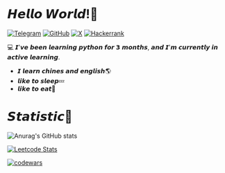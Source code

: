 # 𝙃𝙚𝙡𝙡𝙤 𝙒𝙤𝙧𝙡𝙙!👋
[![Telegram](https://img.shields.io/badge/Telegram-000?style=for-the-badge&logo=telegram&logoColor=2CA5E0)](https://t.me/cybernet1ka)
[![GitHub](https://img.shields.io/badge/GitHub-100000?style=for-the-badge&logo=github&logoColor=white)](https://github.com/ayuhik)
[![X](https://img.shields.io/badge/Twitter-000?style=for-the-badge&logo=x)](https://x.com/ayuhik264)
[![Hackerrank](https://img.shields.io/badge/-Hackerrank-2EC866?style=for-the-badge&logo=HackerRank&logoColor=white)](https://hackerrank.com/profile/@ayuhik)  

💻 𝙄'𝙫𝙚 𝙗𝙚𝙚𝙣 𝙡𝙚𝙖𝙧𝙣𝙞𝙣𝙜 𝙥𝙮𝙩𝙝𝙤𝙣 𝙛𝙤𝙧 𝟯 𝙢𝙤𝙣𝙩𝙝𝙨, 𝙖𝙣𝙙 𝙄'𝙢 𝙘𝙪𝙧𝙧𝙚𝙣𝙩𝙡𝙮 𝙞𝙣 𝙖𝙘𝙩𝙞𝙫𝙚 𝙡𝙚𝙖𝙧𝙣𝙞𝙣𝙜.
- 𝙄 𝙡𝙚𝙖𝙧𝙣 𝙘𝙝𝙞𝙣𝙚𝙨 𝙖𝙣𝙙 𝙚𝙣𝙜𝙡𝙞𝙨𝙝🌎
- 𝙡𝙞𝙠𝙚 𝙩𝙤 𝙨𝙡𝙚𝙚𝙥💤
- 𝙡𝙞𝙠𝙚 𝙩𝙤 𝙚𝙖𝙩🍔

# 𝙎𝙩𝙖𝙩𝙞𝙨𝙩𝙞𝙘📄
![Anurag's GitHub stats](https://github-readme-stats.vercel.app/api?username=ayuhik&show_icons=true&theme=radical)

[![Leetcode Stats](https://leetcard.jacoblin.cool/ayuhik)](https://leetcode.com/ayuhik)

[![codewars](https://www.codewars.com/users/ayuhik/badges/large)](https://www.codewars.com/users/ayuhik)   
